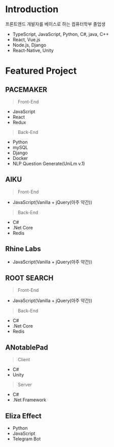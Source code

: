 # Introduction
프론트앤드 개발자를 베이스로 하는 컴퓨터학부 졸업생
 - TypeScript, JavaScript, Python, C#, java, C++
 - React, Vue.js
 - Node.js, Django
 - React-Native, Unity

# Featured Project
## PACEMAKER

> Front-End
 - JavaScript
 - React
 - Redux

> Back-End
 - Python
 - mySQL
 - Django
 - Docker
 - NLP Question Generate(UniLm v.1)
 
## AIKU

> Front-End
 - JavaScript(Vanilla + jQuery(아주 약간))

> Back-End
 - C#
 - .Net Core
 - Redis

## Rhine Labs

 - JavaScript(Vanilla + jQuery(아주 약간))


## ROOT SEARCH

> Front-End
 - JavaScript(Vanilla + jQuery(아주 약간))

> Back-End
 - C#
 - .Net Core
 - Redis


## ANotablePad

> Client
 - C#
 - Unity

> Server
 - C#
 - .Net Framework

## Eliza Effect

 - Python
 - JavaScript
 - Telegram Bot
